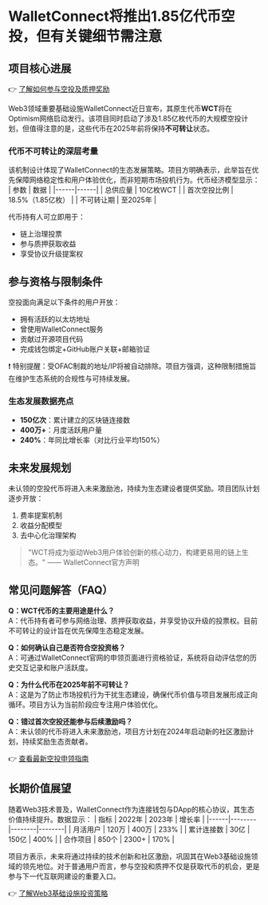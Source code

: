 # WalletConnect将推出1.85亿代币空投，但有关键细节需注意

## 项目核心进展
👉 [了解如何参与空投及质押奖励](https://bit.ly/okx_welcome)

Web3领域重要基础设施WalletConnect近日宣布，其原生代币**WCT**将在Optimism网络启动发行。该项目同时启动了涉及1.85亿枚代币的大规模空投计划，但值得注意的是，这些代币在2025年前将保持**不可转让**状态。

### 代币不可转让的深层考量
该机制设计体现了WalletConnect的生态发展策略。项目方明确表示，此举旨在优先保障网络稳定性和用户体验优化，而非短期市场投机行为。代币经济模型显示：
| 参数 | 数据 |
|------|------|
| 总供应量 | 10亿枚WCT |
| 首次空投比例 | 18.5%（1.85亿枚） |
| 不可转让期 | 至2025年 |

代币持有人可立即用于：
- 链上治理投票
- 参与质押获取收益
- 享受协议升级提案权

## 参与资格与限制条件
空投面向满足以下条件的用户开放：
- 拥有活跃的以太坊地址
- 曾使用WalletConnect服务
- 贡献过开源项目代码
- 完成钱包绑定+GitHub账户关联+邮箱验证

❗ 特别提醒：受OFAC制裁的地址/IP将被自动排除。项目方强调，这种限制措施旨在维护生态系统的合规性与可持续发展。

### 生态发展数据亮点
- **150亿次**：累计建立的区块链连接数
- **400万+**：月度活跃用户量
- **240%**：年同比增长率（对比行业平均150%）

## 未来发展规划
未认领的空投代币将进入未来激励池，持续为生态建设者提供奖励。项目团队计划逐步开放：
1. 费率提案机制
2. 收益分配模型
3. 去中心化治理架构

> "WCT将成为驱动Web3用户体验创新的核心动力，构建更易用的链上生态。" —— WalletConnect官方声明

## 常见问题解答（FAQ）

**Q：WCT代币的主要用途是什么？**  
A：代币持有者可参与网络治理、质押获取收益，并享受协议升级的投票权。目前不可转让的设计旨在优先保障生态稳定发展。

**Q：如何确认自己是否符合空投资格？**  
A：可通过WalletConnect官网的申领页面进行资格验证，系统将自动评估您的历史交互记录和账户活跃度。

**Q：为什么代币在2025年前不可转让？**  
A：这是为了防止市场投机行为干扰生态建设，确保代币价值与项目发展形成正向循环。项目方认为当前阶段应专注用户体验优化。

**Q：错过首次空投还能参与后续激励吗？**  
A：未认领的代币将进入未来激励池，项目方计划在2024年启动新的社区激励计划，持续奖励生态贡献者。

👉 [查看最新空投申领指南](https://bit.ly/okx_welcome)

## 长期价值展望
随着Web3技术普及，WalletConnect作为连接钱包与DApp的核心协议，其生态价值持续提升。数据显示：
| 指标 | 2022年 | 2023年 | 增长率 |
|------|--------|--------|--------|
| 月活用户 | 120万 | 400万 | 233% |
| 累计连接数 | 30亿 | 150亿 | 400% |
| 合作项目 | 850个 | 2300+ | 170% |

项目方表示，未来将通过持续的技术创新和社区激励，巩固其在Web3基础设施领域的领先地位。对于普通用户而言，参与空投和质押不仅是获取代币的机会，更是参与下一代互联网建设的重要入口。

👉 [了解Web3基础设施投资策略](https://bit.ly/okx_welcome)
